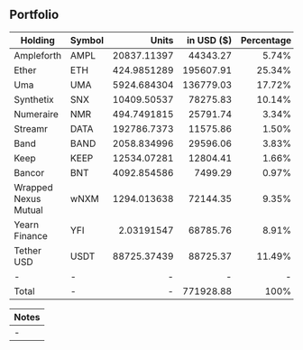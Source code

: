 ## Portfolio

| Holding              | Symbol | Units       | in USD ($)  | Percentage |
|----------------------|--------|-------------:|-------------:|------------:|
| Ampleforth           | AMPL   | 20837.11397 | 44343.27    | 5.74%      |
| Ether                | ETH    | 424.9851289 | 195607.91   | 25.34%     |
| Uma                  | UMA    | 5924.684304 | 136779.03   | 17.72%     |
| Synthetix            | SNX    | 10409.50537 | 78275.83    | 10.14%     |
| Numeraire            | NMR    | 494.7491815 | 25791.74    | 3.34%      |
| Streamr              | DATA   | 192786.7373 | 11575.86    | 1.50%      |
| Band                 | BAND   | 2058.834996 | 29596.06    | 3.83%      |
| Keep                 | KEEP   | 12534.07281 | 12804.41    | 1.66%      |
| Bancor               | BNT    | 4092.854586 | 7499.29     | 0.97%      |
| Wrapped Nexus Mutual | wNXM   | 1294.013638 | 72144.35    | 9.35%      |
| Yearn Finance        | YFI    | 2.03191547  | 68785.76    | 8.91%      |
| Tether USD           | USDT   | 88725.37439 | 88725.37 | 11.49%     |
| -                    | -      | -           | -           | -          |
| Total                | -      | -           | 771928.88 | 100%       |

|Notes|
|---|
|-|
